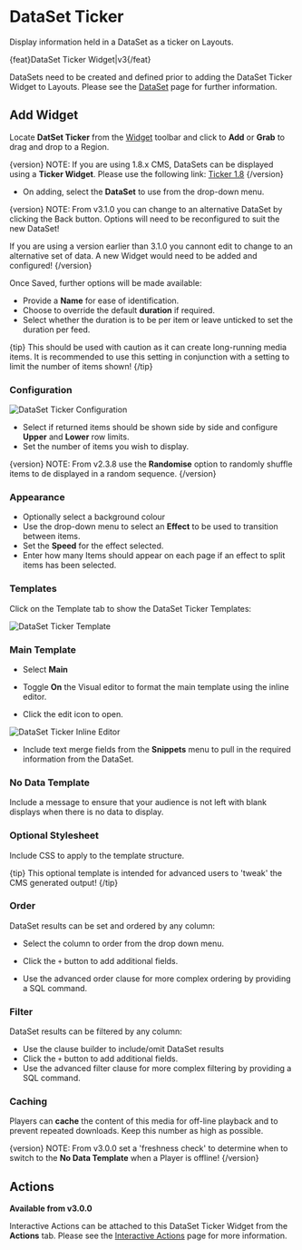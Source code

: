 <!--toc=widgets-->
# DataSet Ticker

Display information held in a DataSet as a ticker on Layouts.

{feat}DataSet Ticker Widget|v3{/feat}

DataSets need to be created and defined prior to adding the DataSet Ticker Widget to Layouts. Please see the [DataSet](media_datasets.html) page for further information.

## Add Widget

Locate **DatSet Ticker** from the [Widget](layouts_widgets.html) toolbar and click to **Add** or **Grab** to drag and drop to a Region.

{version}
NOTE: If you are using 1.8.x CMS, DataSets can be displayed using a **Ticker Widget**. Please use the following link: [Ticker 1.8](media_module_ticker_1.8.html)
{/version}

- On adding, select the **DataSet** to use from the drop-down menu.


{version}
NOTE: From v3.1.0 you can change to an alternative DataSet by clicking the Back button. Options will  need to be reconfigured to suit the new DataSet!

If you are using a version earlier than 3.1.0 you cannont edit to change to an alternative set of data. A new Widget would need to be added and configured!
{/version}

Once Saved, further options will be made available:

- Provide a **Name** for ease of identification.
- Choose to override the default **duration** if required.
- Select whether the duration is to be per item or leave unticked to set the duration per feed.

{tip}
This should be used with caution as it can create long-running media items. It is recommended to use this setting in conjunction with a setting to limit the number of items shown!
{/tip}

### Configuration

![DataSet Ticker Configuration](img\v3.1_media_datasetticker_configuration.png)

- Select if returned items should be shown side by side and configure **Upper** and **Lower** row limits.
- Set the number of items you wish to display.

{version}
NOTE: From v2.3.8 use the **Randomise** option to randomly shuffle items to de displayed in a random sequence.
{/version}

### Appearance

- Optionally select a background colour
- Use the drop-down menu to select an **Effect** to be used to transition between items.
- Set the **Speed** for the effect selected.
- Enter how many Items should appear on each page if an effect to split items has been selected.

### Templates

Click on the Template tab to show the DataSet Ticker Templates:

![DataSet Ticker Template](img\v3.1_media_datasetticker_templates.png)

### Main Template

- Select **Main**

- Toggle **On** the Visual editor to format the main template using the inline editor. 
- Click the edit icon to open.

![DataSet Ticker Inline Editor](img\v3.1_media_datasetticker_inline_editor.png)

- Include text merge fields from the **Snippets** menu to pull in the required information from the DataSet.

### No Data Template

Include a message to ensure that your audience is not left with blank displays when there is no data to display.

### Optional Stylesheet

Include CSS to apply to the template structure. 

{tip}
This optional template is intended for advanced users to 'tweak' the CMS generated output!
{/tip}

### Order

DataSet results can be set and ordered by any column:

- Select the column to order from the drop down menu.

- Click the `+` button to add additional fields.
- Use the advanced order clause for more complex ordering by providing a SQL command.

### Filter

DataSet results can be filtered by any column:

- Use the clause builder to include/omit DataSet results
- Click the `+` button to add additional fields.
- Use the advanced filter clause for more complex filtering by providing a SQL command.

### Caching

Players can **cache** the content of this media for off-line playback and to prevent repeated downloads. Keep this number as high as possible.

{version}
NOTE: From v3.0.0 set a 'freshness check' to determine when to switch to the **No Data Template** when a Player is offline!
{/version}

## Actions 

**Available from v3.0.0**

Interactive Actions can be attached to this DataSet Ticker Widget from the **Actions** tab. Please see the [Interactive Actions](layouts_interactive_actions.html) page for more information.















